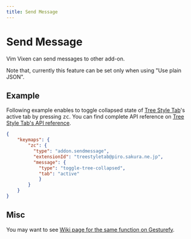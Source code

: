 ```yaml
---
title: Send Message
---
```


# Send Message

Vim Vixen can send messages to other add-on.

Note that, currently this feature can be set only when using "Use plain JSON".

## Example

Following example enables to toggle collapsed state of [Tree Style Tab]()'s active tab by pressing <kbd>zc</kbd>. You can find complete API reference on [Tree Style Tab's API reference](https://github.com/piroor/treestyletab/wiki/API-for-other-addons).

```json
{
    "keymaps": {
        "zc": {
          "type": "addon.sendmessage",
          "extensionId": "treestyletab@piro.sakura.ne.jp",
          "message": {
            "type": "toggle-tree-collapsed",
            "tab": "active"
            }
        }
    }
}
```

## Misc

You may want to see [Wiki page for the same function on Gesturefy](https://twitter.com/tomo_ahm/status/1297849816907575296).

